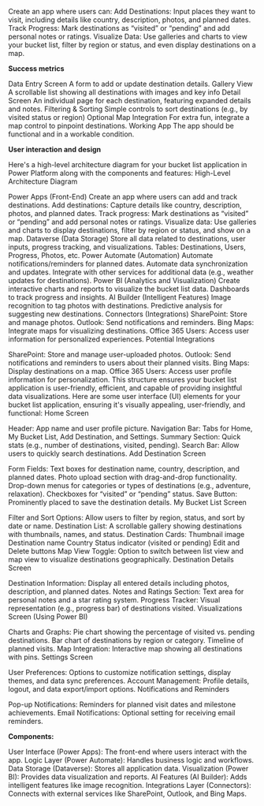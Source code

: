 Create an app where users can:
Add Destinations: Input places they want to visit, including details like country, description, photos, and planned dates.
Track Progress: Mark destinations as “visited” or “pending” and add personal notes or ratings.
Visualize Data: Use galleries and charts to view your bucket list, filter by region or status, and even display destinations on a map.

**Success metrics**

Data Entry Screen
A form to add or update destination details.
Gallery View
A scrollable list showing all destinations with images and key info
Detail Screen
An individual page for each destination, featuring expanded details and notes.
Filtering & Sorting
Simple controls to sort destinations (e.g., by visited status or region)
Optional Map Integration
For extra fun, integrate a map control to pinpoint destinations.
Working App
The app should be functional and in a workable condition.

**User interaction and design**

Here's a high-level architecture diagram for your bucket list application in Power Platform along with the components and features:
High-Level Architecture Diagram

Power Apps (Front-End)
Create an app where users can add and track destinations.
Add destinations: Capture details like country, description, photos, and planned dates.
Track progress: Mark destinations as “visited” or “pending” and add personal notes or ratings.
Visualize data: Use galleries and charts to display destinations, filter by region or status, and show on a map.
Dataverse (Data Storage)
Store all data related to destinations, user inputs, progress tracking, and visualizations.
Tables: Destinations, Users, Progress, Photos, etc.
Power Automate (Automation)
Automate notifications/reminders for planned dates.
Automate data synchronization and updates.
Integrate with other services for additional data (e.g., weather updates for destinations).
Power BI (Analytics and Visualization)
Create interactive charts and reports to visualize the bucket list data.
Dashboards to track progress and insights.
AI Builder (Intelligent Features)
Image recognition to tag photos with destinations.
Predictive analysis for suggesting new destinations.
Connectors (Integrations)
SharePoint: Store and manage photos.
Outlook: Send notifications and reminders.
Bing Maps: Integrate maps for visualizing destinations.
Office 365 Users: Access user information for personalized experiences.
Potential Integrations

SharePoint: Store and manage user-uploaded photos.
Outlook: Send notifications and reminders to users about their planned visits.
Bing Maps: Display destinations on a map.
Office 365 Users: Access user profile information for personalization.
This structure ensures your bucket list application is user-friendly, efficient, and capable of providing insightful data visualizations.
Here are some user interface (UI) elements for your bucket list application, ensuring it's visually appealing, user-friendly, and functional:
Home Screen

Header: App name and user profile picture.
Navigation Bar: Tabs for Home, My Bucket List, Add Destination, and Settings.
Summary Section: Quick stats (e.g., number of destinations, visited, pending).
Search Bar: Allow users to quickly search destinations.
Add Destination Screen

Form Fields: 
Text boxes for destination name, country, description, and planned dates.
Photo upload section with drag-and-drop functionality.
Drop-down menus for categories or types of destinations (e.g., adventure, relaxation).
Checkboxes for “visited” or “pending” status.
Save Button: Prominently placed to save the destination details.
My Bucket List Screen

Filter and Sort Options: Allow users to filter by region, status, and sort by date or name.
Destination List: A scrollable gallery showing destinations with thumbnails, names, and status.
Destination Cards: 
Thumbnail image
Destination name
Country
Status indicator (visited or pending)
Edit and Delete buttons
Map View Toggle: Option to switch between list view and map view to visualize destinations geographically.
Destination Details Screen

Destination Information: Display all entered details including photos, description, and planned dates.
Notes and Ratings Section: Text area for personal notes and a star rating system.
Progress Tracker: Visual representation (e.g., progress bar) of destinations visited.
Visualizations Screen (Using Power BI)

Charts and Graphs: 
Pie chart showing the percentage of visited vs. pending destinations.
Bar chart of destinations by region or category.
Timeline of planned visits.
Map Integration: Interactive map showing all destinations with pins.
Settings Screen

User Preferences: Options to customize notification settings, display themes, and data sync preferences.
Account Management: Profile details, logout, and data export/import options.
Notifications and Reminders

Pop-up Notifications: Reminders for planned visit dates and milestone achievements.
Email Notifications: Optional setting for receiving email reminders.

**Components:**

User Interface (Power Apps): The front-end where users interact with the app.
Logic Layer (Power Automate): Handles business logic and workflows.
Data Storage (Dataverse): Stores all application data.
Visualization (Power BI): Provides data visualization and reports.
AI Features (AI Builder): Adds intelligent features like image recognition.
Integrations Layer (Connectors): Connects with external services like SharePoint, Outlook, and Bing Maps.


 

